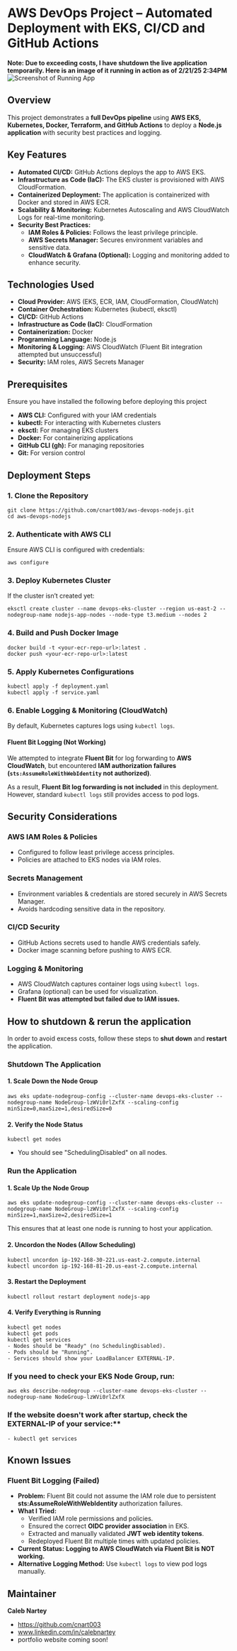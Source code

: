 # AWS DevOps Project – Automated Deployment with EKS, CI/CD and GitHub Actions
**Note: Due to exceeding costs, I have shutdown the live application temporarily. Here is an image of it running in action as of 2/21/25 2:34PM**
![Screenshot of Running App](./images/nodejsImage.png)
## Overview
This project demonstrates a **full DevOps pipeline** using **AWS EKS, Kubernetes, Docker, Terraform, and GitHub Actions** to deploy a **Node.js application** with security best practices and logging.
## Key Features
- **Automated CI/CD:** GitHub Actions deploys the app to AWS EKS.
- **Infrastructure as Code (IaC):** The EKS cluster is provisioned with AWS CloudFormation.
- **Containerized Deployment:** The application is containerized with Docker and stored in AWS ECR.
- **Scalability & Monitoring:** Kubernetes Autoscaling and AWS CloudWatch Logs for real-time monitoring.
- **Security Best Practices:**
  - **IAM Roles & Policies:** Follows the least privilege principle.
  - **AWS Secrets Manager:** Secures environment variables and sensitive data.
  - **CloudWatch & Grafana (Optional):** Logging and monitoring added to enhance security.

## Technologies Used
- **Cloud Provider:** AWS (EKS, ECR, IAM, CloudFormation, CloudWatch)
- **Container Orchestration:** Kubernetes (kubectl, eksctl)
- **CI/CD:** GitHub Actions
- **Infrastructure as Code (IaC):** CloudFormation
- **Containerization:** Docker
- **Programming Language:** Node.js
- **Monitoring & Logging:** AWS CloudWatch (Fluent Bit integration attempted but unsuccessful)
- **Security:** IAM roles, AWS Secrets Manager
  
## Prerequisites
Ensure you have installed the following before deploying this project
- **AWS CLI:** Configured with your IAM credentials
- **kubectl:** For interacting with Kubernetes clusters
- **eksctl:** For managing EKS clusters
- **Docker:** For containerizing applications
- **GitHub CLI (gh):** For managing repositories
- **Git:** For version control

## Deployment Steps
### 1. Clone the Repository
```
git clone https://github.com/cnart003/aws-devops-nodejs.git
cd aws-devops-nodejs
```
### 2. Authenticate with AWS CLI
Ensure AWS CLI is configured with credentials:
```
aws configure
```
### 3. Deploy Kubernetes Cluster
If the cluster isn’t created yet:
```
eksctl create cluster --name devops-eks-cluster --region us-east-2 --nodegroup-name nodejs-app-nodes --node-type t3.medium --nodes 2
```
### 4. Build and Push Docker Image
```
docker build -t <your-ecr-repo-url>:latest .
docker push <your-ecr-repo-url>:latest
```
### 5. Apply Kubernetes Configurations
```
kubectl apply -f deployment.yaml
kubectl apply -f service.yaml
```
### 6. Enable Logging & Monitoring (CloudWatch)
By default, Kubernetes captures logs using `kubectl logs`. 

#### **Fluent Bit Logging (Not Working)**
We attempted to integrate **Fluent Bit** for log forwarding to **AWS CloudWatch**, but encountered **IAM authorization failures (`sts:AssumeRoleWithWebIdentity` not authorized)**. 

As a result, **Fluent Bit log forwarding is not included** in this deployment. However, standard `kubectl logs` still provides access to pod logs.

## Security Considerations
### AWS IAM Roles & Policies
  - Configured to follow least privilege access principles.
  - Policies are attached to EKS nodes via IAM roles.
### Secrets Management
  - Environment variables & credentials are stored securely in AWS Secrets Manager.
  - Avoids hardcoding sensitive data in the repository.
### CI/CD Security
  - GitHub Actions secrets used to handle AWS credentials safely.
  - Docker image scanning before pushing to AWS ECR.
### Logging & Monitoring
  - AWS CloudWatch captures container logs using `kubectl logs`.
  - Grafana (optional) can be used for visualization.
  - **Fluent Bit was attempted but failed due to IAM issues.**

## **How to shutdown & rerun the application**
In order to avoid excess costs, follow these steps to **shut down** and **restart** the application.

### **Shutdown The Application**
#### 1. Scale Down the Node Group
```
aws eks update-nodegroup-config --cluster-name devops-eks-cluster --nodegroup-name NodeGroup-lzWVi0rlZxfX --scaling-config minSize=0,maxSize=1,desiredSize=0
```

#### 2. Verify the Node Status
```
kubectl get nodes
```
- You should see "SchedulingDisabled" on all nodes.

### **Run the Application**
#### 1. Scale Up the Node Group
```
aws eks update-nodegroup-config --cluster-name devops-eks-cluster --nodegroup-name NodeGroup-lzWVi0rlZxfX --scaling-config minSize=1,maxSize=2,desiredSize=1
```
This ensures that at least one node is running to host your application.

#### 2. Uncordon the Nodes (Allow Scheduling)
```
kubectl uncordon ip-192-168-30-221.us-east-2.compute.internal
kubectl uncordon ip-192-168-81-20.us-east-2.compute.internal
```

#### 3. Restart the Deployment
```
kubectl rollout restart deployment nodejs-app
```

#### 4. Verify Everything is Running
```
kubectl get nodes
kubectl get pods
kubectl get services
- Nodes should be "Ready" (no SchedulingDisabled).
- Pods should be "Running".
- Services should show your LoadBalancer EXTERNAL-IP.
```

### If you need to check your EKS Node Group, run:
```
aws eks describe-nodegroup --cluster-name devops-eks-cluster --nodegroup-name NodeGroup-lzWVi0rlZxfX
```

### If the website doesn't work after startup, check the EXTERNAL-IP of your service:**
```
- kubectl get services
```

## Known Issues
### Fluent Bit Logging (Failed)
- **Problem:** Fluent Bit could not assume the IAM role due to persistent **sts:AssumeRoleWithWebIdentity** authorization failures.
- **What I Tried:**
  - Verified IAM role permissions and policies.
  - Ensured the correct **OIDC provider association** in EKS.
  - Extracted and manually validated **JWT web identity tokens**.
  - Redeployed Fluent Bit multiple times with updated policies.
- **Current Status:** **Logging to AWS CloudWatch via Fluent Bit is NOT working.**
- **Alternative Logging Method:** Use `kubectl logs` to view pod logs manually.

## Maintainer
**Caleb Nartey**
- https://github.com/cnart003
- www.linkedin.com/in/calebnartey
- portfolio website coming soon!
